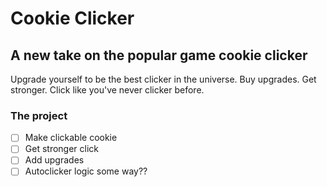# Cookie Clicker

## A new take on the popular game cookie clicker

Upgrade yourself to be the best clicker in the universe.
Buy upgrades.
Get stronger.
Click like you've never clicker before.

### The project

- [ ] Make clickable cookie
- [ ] Get stronger click
- [ ] Add upgrades
- [ ] Autoclicker logic some way??
